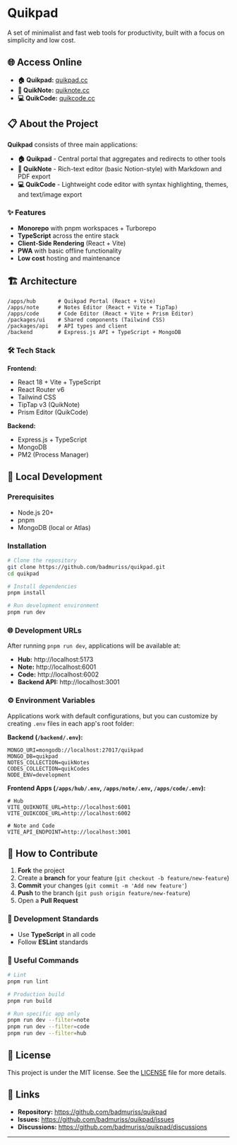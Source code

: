 # Quikpad

A set of minimalist and fast web tools for productivity, built with a focus on simplicity and low cost.

## 🌐 Access Online

- **🏠 Quikpad:** [quikpad.cc](https://quikpad.cc)
- **📝 QuikNote:** [quiknote.cc](https://quiknote.cc)
- **💻 QuikCode:** [quikcode.cc](https://quikcode.cc)

## 📋 About the Project

**Quikpad** consists of three main applications:

- **🏠 Quikpad** - Central portal that aggregates and redirects to other tools
- **📝 QuikNote** - Rich-text editor (basic Notion-style) with Markdown and PDF export
- **💻 QuikCode** - Lightweight code editor with syntax highlighting, themes, and text/image export

### ✨ Features

- **Monorepo** with pnpm workspaces + Turborepo
- **TypeScript** across the entire stack
- **Client-Side Rendering** (React + Vite)
- **PWA** with basic offline functionality
- **Low cost** hosting and maintenance

## 🏗️ Architecture

```
/apps/hub       # Quikpad Portal (React + Vite)
/apps/note      # Notes Editor (React + Vite + TipTap)
/apps/code      # Code Editor (React + Vite + Prism Editor)
/packages/ui    # Shared components (Tailwind CSS)
/packages/api   # API types and client
/backend        # Express.js API + TypeScript + MongoDB
```

### 🛠️ Tech Stack

**Frontend:**
- React 18 + Vite + TypeScript
- React Router v6
- Tailwind CSS
- TipTap v3 (QuikNote)
- Prism Editor (QuikCode)

**Backend:**
- Express.js + TypeScript
- MongoDB
- PM2 (Process Manager)

## 🚀 Local Development

### Prerequisites

- Node.js 20+
- pnpm
- MongoDB (local or Atlas)

### Installation

```bash
# Clone the repository
git clone https://github.com/badmuriss/quikpad.git
cd quikpad

# Install dependencies
pnpm install

# Run development environment
pnpm run dev
```

### 🌐 Development URLs

After running `pnpm run dev`, applications will be available at:

- **Hub:** http://localhost:5173
- **Note:** http://localhost:6001  
- **Code:** http://localhost:6002
- **Backend API:** http://localhost:3001

### ⚙️ Environment Variables

Applications work with default configurations, but you can customize by creating `.env` files in each app's root folder:

**Backend (`/backend/.env`):**
```env
MONGO_URI=mongodb://localhost:27017/quikpad
MONGO_DB=quikpad
NOTES_COLLECTION=quikNotes
CODES_COLLECTION=quikCodes
NODE_ENV=development
```

**Frontend Apps (`/apps/hub/.env`, `/apps/note/.env`, `/apps/code/.env`):**
```env
# Hub
VITE_QUIKNOTE_URL=http://localhost:6001
VITE_QUIKCODE_URL=http://localhost:6002

# Note and Code
VITE_API_ENDPOINT=http://localhost:3001
```

## 🤝 How to Contribute

1. **Fork** the project
2. Create a **branch** for your feature (`git checkout -b feature/new-feature`)
3. **Commit** your changes (`git commit -m 'Add new feature'`)
4. **Push** to the branch (`git push origin feature/new-feature`)
5. Open a **Pull Request**

### 📝 Development Standards

- Use **TypeScript** in all code
- Follow **ESLint** standards

### 🧪 Useful Commands

```bash
# Lint
pnpm run lint

# Production build
pnpm run build

# Run specific app only
pnpm run dev --filter=note
pnpm run dev --filter=code
pnpm run dev --filter=hub
```

## 📄 License

This project is under the MIT license. See the [LICENSE](LICENSE) file for more details.

## 🔗 Links

- **Repository:** https://github.com/badmuriss/quikpad
- **Issues:** https://github.com/badmuriss/quikpad/issues
- **Discussions:** https://github.com/badmuriss/quikpad/discussions

---